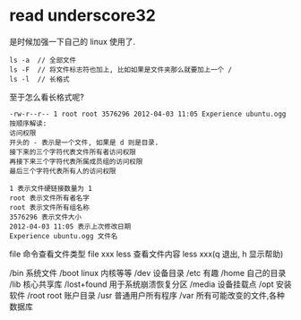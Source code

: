 # read underscore32

是时候加强一下自己的 linux 使用了.
```
ls -a  // 全部文件
ls -F  // 将文件标志符也加上, 比如如果是文件夹那么就要加上一个 /
ls -l  // 长格式
```

至于怎么看长格式呢?
```
-rw-r--r-- 1 root root 3576296 2012-04-03 11:05 Experience ubuntu.ogg
按顺序解读:
访问权限 
开头的 - 表示是一个文件, 如果是 d 则是目录.
接下来的三个字符代表文件所有者访问权限
再接下来三个字符代表所属成员组的访问权限
最后三个字符代表所有人的访问权限

1 表示文件硬链接数量为 1 
root 表示文件所有者名字
root 表示文件所有组名称
3576296 表示文件大小
2012-04-03 11:05 表示上次修改日期
Experience ubuntu.ogg 文件名
```
file 命令查看文件类型  file  xxx
less 查看文件内容  less xxx(q 退出, h 显示帮助)

/bin 系统文件
/boot linux 内核等等
/dev 设备目录
/etc 有趣
/home 自己的目录
/lib 核心共享库
/lost+found 用于系统崩溃恢复分区
/media 设备挂载点
/opt 安装软件
/root root 账户目录
/usr 普通用户所有程序
/var 所有可能改变的文件,各种数据库

